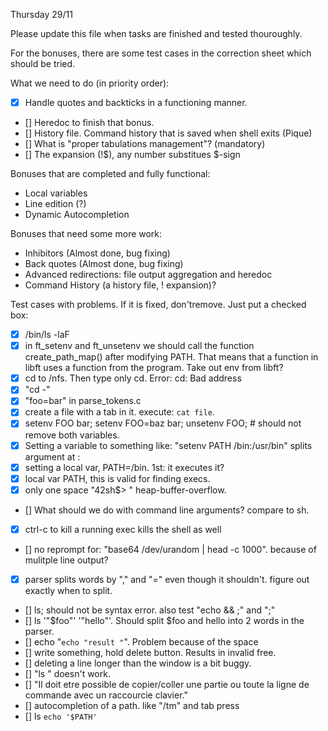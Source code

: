 Thursday 29/11

Please update this file when tasks are finished and tested thouroughly. 

For the bonuses, there are some test cases in the correction sheet which should be tried.

What we need to do (in priority order):
*	[X]	Handle quotes and backticks in a functioning manner.
*	[]	Heredoc to finish that bonus.
*	[]	History file. Command history that is saved when shell exits (Pique)
*	[]	What is "proper tabulations management"? (mandatory)
*	[]	The expansion (!$), any number substitues $-sign


Bonuses that are completed and fully functional:
*	Local variables
*	Line edition (?)
*	Dynamic Autocompletion


Bonuses that need some more work:
*	Inhibitors (Almost done, bug fixing)
*	Back quotes (Almost done, bug fixing)
*	Advanced redirections: file output aggregation and heredoc
*	Command History (a history file, ! expansion)?


Test cases with problems. If it is fixed, don'tremove. Just put a checked box:
*	[X]	/bin/ls -laF
*	[X]	in ft_setenv and ft_unsetenv we should call the function create_path_map() after modifying PATH. 
		That means that a function in libft uses a function from the program. Take out env from libft?
*	[X]	cd to /nfs. Then type only cd. Error: cd: Bad address
*	[X]	"cd -"
*	[X]	"foo=bar" in parse_tokens.c
*	[X]	create a file with a tab in it. execute: `cat file`. 
*	[X]	setenv FOO bar; setenv FOO=baz bar; unsetenv FOO; # should not remove both variables.
*	[X]	Setting a variable to something like: "setenv PATH /bin:/usr/bin"  splits argument at :
*	[X]	setting a local var, PATH=/bin. 1st: it executes it?
*	[X]	local var PATH, this is valid for finding execs.
*	[X]	only one space "42sh$> " heap-buffer-overflow.
*	[]	What should we do with command line arguments? compare to sh.
*	[X]	ctrl-c to kill a running exec kills the shell as well
*	[]	no reprompt for: "base64 /dev/urandom | head -c 1000". because of mulitple line output?
*	[X]	parser splits words by "," and "=" even though it shouldn't. figure out exactly when to split.
*	[]	ls; should not be syntax error. also test "echo && ;" and ";"
*	[]	ls '"$foo"'       '"hello"'. Should split $foo and hello into 2 words in the parser.
*	[]	echo "`echo "result "`". Problem because of the space
*	[]	write something, hold delete button. Results in invalid free.
*	[]	deleting a line longer than the window is a bit buggy.
*	[]	"ls \" doesn't work.
*	[]	"Il doit etre possible de copier/coller une partie ou toute la ligne de commande avec un raccourcie clavier."
*	[]	autocompletion of a path. like "/tm" and tab press
*	[]	ls `echo '$PATH'`
